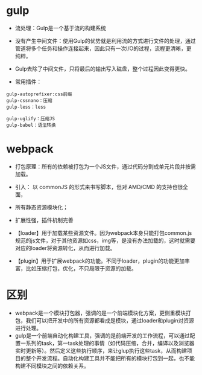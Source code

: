 # gulp

* 流处理：Gulp是一个基于流的构建系统
* 没有产生中间文件：使用Gulp的优势就是利用流的方式进行文件的处理，通过管道将多个任务和操作连接起来，因此只有一次I/O的过程，流程更清晰，更纯粹。
* Gulp去除了中间文件，只将最后的输出写入磁盘，整个过程因此变得更快。

* 常用插件：
```
gulp-autoprefixer:css前缀
gulp-cssnano：压缩
gulp-less：less

gulp-uglify：压缩JS
gulp-babel：语法转换
```

# webpack

* 打包原理：所有的依赖被打包为一个JS文件，通过代码分割成单元片段并按需加载。
* 引入： 以 commonJS 的形式来书写脚本，但对 AMD/CMD 的支持也很全面，
* 所有静态资源模块化；
* 扩展性强，插件机制完善

* 【loader】用于加载某些资源文件。因为webpack本身只能打包common.js规范的js文件，对于其他资源如css，img等，是没有办法加载的，这时就需要对应的loader将资源转化，从而进行加载。
* 【plugin】用于扩展webpack的功能。不同于loader，plugin的功能更加丰富，比如压缩打包，优化，不只局限于资源的加载。

# 区别

* webpack是一个模块打包器，强调的是一个前端模块化方案，更侧重模块打包，我们可以把开发中的所有资源都看成是模块，通过loader和plugin对资源进行处理。
* gulp是一个前端自动化构建工具，强调的是前端开发的工作流程，可以通过配置一系列的task，第一task处理的事情（如代码压缩，合并，编译以及浏览器实时更新等）。然后定义这些执行顺序，来让glup执行这些task，从而构建项目的整个开发流程。自动化构建工具并不能把所有的模块打包到一起，也不能构建不同模块之间的依赖关系。